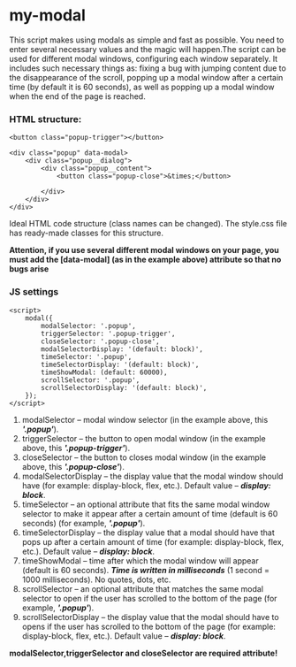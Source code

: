 # my-modal
This script makes using modals as simple and fast as possible. You need to enter several necessary values and the magic will happen.The script can be used for different modal windows, configuring each window separately. It includes such necessary things as: fixing a bug with jumping content due to the disappearance of the scroll, popping up a modal window after a certain time (by default it is 60 seconds), as well as popping up a modal window when the end of the page is reached.

### HTML structure:
    
    <button class="popup-trigger"></button>

    <div class="popup" data-modal>
        <div class="popup__dialog">
            <div class="popup__content">
                <button class="popup-close">&times;</button>
                
            </div>
        </div>
    </div>
    
Ideal HTML code structure (сlass names can be changed). The style.css file has ready-made classes for this structure.

**Attention, if you use several different modal windows on your page, you must add the [data-modal] (as in the example above) attribute so that no bugs arise**

### JS settings

    <script>
        modal({
            modalSelector: '.popup',
            triggerSelector: '.popup-trigger',
            closeSelector: '.popup-close',
            modalSelectorDisplay: '(default: block)',
            timeSelector: '.popup',
            timeSelectorDisplay: '(default: block)',
            timeShowModal: (default: 60000),
            scrollSelector: '.popup',
            scrollSelectorDisplay: '(default: block)',
        });
    </script>
   
1. modalSelector – modal window selector (in the example above, this ***'.popup'***).
2. triggerSelector – the button to open modal window (in the example above, this ***'.popup-trigger'***).
3. closeSelector – the button to closes modal window (in the example above, this ***'.popup-close'***).
4. modalSelectorDisplay – the display value that the modal window should have (for example: display-block, flex, etc.). Default value – ***display: block***.
5. timeSelector – an optional attribute that fits the same modal window selector to make it appear after a certain amount of time (default is 60 seconds) (for example, ***'.popup'***).
6. timeSelectorDisplay – the display value that a modal should have that pops up after a certain amount of time (for example: display-block, flex, etc.). Default value – ***display: block***.
7. timeShowModal – time after which the modal window will appear (default is 60 seconds). ***Time is written in milliseconds*** (1 second = 1000 milliseconds). No quotes, dots, etc.
8. scrollSelector – an optional attribute that matches the same modal selector to open if the user has scrolled to the bottom of the page (for example, ***'.popup'***).
9. scrollSelectorDisplay – the display value that the modal should have to opens if the user has scrolled to the bottom of the page (for example: display-block, flex, etc.). Default value – ***display: block***.
   
**modalSelector,triggerSelector and closeSelector are required attribute!**

    
